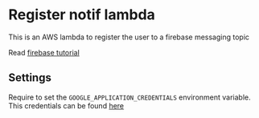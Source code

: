 # Register notif lambda

This is an AWS lambda to register the user to a firebase messaging topic

Read [firebase tutorial](https://firebase.google.com/docs/admin/setup)

## Settings

Require to set the `GOOGLE_APPLICATION_CREDENTIALS` environment variable.
This credentials can be found [here](https://console.firebase.google.com/project/_/settings/serviceaccounts/adminsdk)
